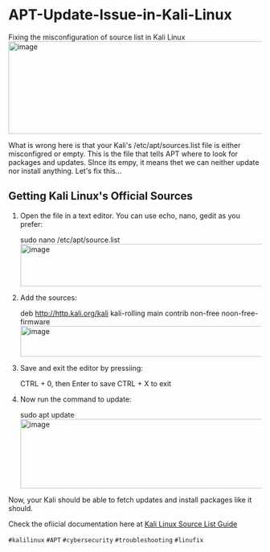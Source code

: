 # APT-Update-Issue-in-Kali-Linux
Fixing the misconfiguration of source list in Kali Linux
<img width="652" height="184" alt="image" src="https://github.com/user-attachments/assets/a37b2246-dc03-417b-b809-db08ee89ac0d" />

What is wrong here is that your Kali's /etc/apt/sources.list file is either misconfigred or empty. This is the file that tells APT where to look for packages and updates. SInce its empy, it means thet we can neither update nor install anything. Let's fix this...

## Getting Kali Linux's Official Sources

1. Open the file in a text editor. You can use echo, nano, gedit as you prefer: <br>
   
   sudo nano /etc/apt/source.list
   <img width="545" height="84" alt="image" src="https://github.com/user-attachments/assets/65a39342-68de-4f2c-8b6c-8f7145e6fdfd" />

3. Add the sources:<br>

   deb http://http.kali.org/kali kali-rolling main contrib non-free noon-free-firmware
   <img width="931" height="61" alt="image" src="https://github.com/user-attachments/assets/4312ec1b-736b-4b79-8736-eaac67c78a1a" />


4. Save and exit the editor by pressiing:<br>

   CTRL + 0, then Enter to save
   CTRL + X to exit

6. Now run the command to update:<br>

   sudo apt update
   <img width="949" height="138" alt="image" src="https://github.com/user-attachments/assets/b4bf9a33-ed2e-409a-b5a0-bea4c85e1d10" />


Now, your Kali should be able to fetch updates and install packages like it should.

Check the ofiicial documentation here at <a href="https://www.kali.org/docs/general-use/kali-linux-sources-list-repositories/">Kali Linux Source List Guide</a>

`#kalilinux` `#APT` `#cybersecurity` `#troubleshooting` `#linufix`
